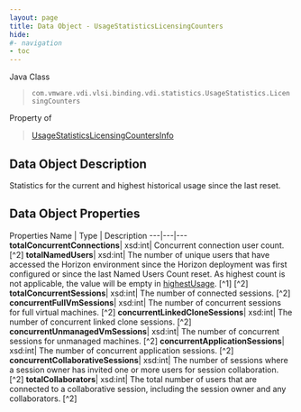 ```yaml
---
layout: page
title: Data Object - UsageStatisticsLicensingCounters
hide:
#- navigation
- toc
---
```






Java Class
> `com.vmware.vdi.vlsi.binding.vdi.statistics.UsageStatistics.LicensingCounters`

Property of
> [UsageStatisticsLicensingCountersInfo](vdi.statistics.UsageStatistics.LicensingCountersInfo.md#field_detail)


## Data Object Description

Statistics for the current and highest historical usage since the last reset.

## Data Object Properties
Properties
Name |  Type |  Description
---|---|---
**totalConcurrentConnections**|  xsd:int|  Concurrent connection user count. [^2]
**totalNamedUsers**|  xsd:int|  The number of unique users that have accessed the Horizon environment since the Horizon deployment was first configured or since the last Named Users Count reset. As highest count is not applicable, the value will be empty in [highestUsage](vdi.statistics.UsageStatistics.LicensingCountersInfo.md#highestUsage). [^1] [^2]
**totalConcurrentSessions**|  xsd:int|  The number of connected sessions. [^2]
**concurrentFullVmSessions**|  xsd:int|  The number of concurrent sessions for full virtual machines. [^2]
**concurrentLinkedCloneSessions**|  xsd:int|  The number of concurrent linked clone sessions. [^2]
**concurrentUnmanagedVmSessions**|  xsd:int|  The number of concurrent sessions for unmanaged machines. [^2]
**concurrentApplicationSessions**|  xsd:int|  The number of concurrent application sessions. [^2]
**concurrentCollaborativeSessions**|  xsd:int|  The number of sessions where a session owner has invited one or more users for session collaboration. [^2]
**totalCollaborators**|  xsd:int|  The total number of users that are connected to a collaborative session, including the session owner and any collaborators. [^2]


 

